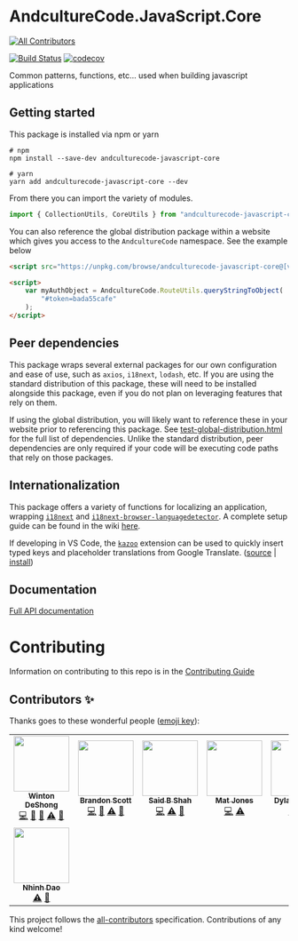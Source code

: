 # AndcultureCode.JavaScript.Core
<!-- ALL-CONTRIBUTORS-BADGE:START - Do not remove or modify this section -->
[![All Contributors](https://img.shields.io/badge/all_contributors-8-orange.svg?style=flat-square)](#contributors-)
<!-- ALL-CONTRIBUTORS-BADGE:END -->

[![Build Status](https://travis-ci.org/AndcultureCode/AndcultureCode.JavaScript.Core.svg?branch=master)](https://travis-ci.org/AndcultureCode/AndcultureCode.JavaScript.Core)
[![codecov](https://codecov.io/gh/AndcultureCode/AndcultureCode.JavaScript.Core/branch/master/graph/badge.svg)](https://codecov.io/gh/AndcultureCode/AndcultureCode.JavaScript.Core)

Common patterns, functions, etc... used when building javascript applications

## Getting started

This package is installed via npm or yarn

```shell
# npm
npm install --save-dev andculturecode-javascript-core

# yarn
yarn add andculturecode-javascript-core --dev
```

From there you can import the variety of modules.

```typescript
import { CollectionUtils, CoreUtils } from "andculturecode-javascript-core";
```

You can also reference the global distribution package within a website which gives you access to the `AndcultureCode` namespace. See the example below

```html
<script src="https://unpkg.com/browse/andculturecode-javascript-core@[version-number]/dist/global/index.js"></script>

<script>
    var myAuthObject = AndcultureCode.RouteUtils.queryStringToObject(
        "#token=bada55cafe"
    );
</script>
```

## Peer dependencies

This package wraps several external packages for our own configuration and ease of use, such as `axios`, `i18next`, `lodash`, etc. If you are using the standard distribution of this package, these will need to be installed alongside this package, even if you do not plan on leveraging features that rely on them.

If using the global distribution, you will likely want to reference these in your website prior to referencing this package. See [test-global-distribution.html](./test-global-distribution.html) for the full list of dependencies. Unlike the standard distribution, peer dependencies are only required if your code will be executing code paths that rely on those packages.

## Internationalization

This package offers a variety of functions for localizing an application, wrapping [`i18next`](https://github.com/i18next/i18next) and [`i18next-browser-languagedetector`](https://github.com/i18next/i18next-browser-languageDetector). A complete setup guide can be found in the wiki [here](<https://github.com/AndcultureCode/AndcultureCode.JavaScript.Core/wiki/Internationalization-(i18n)>).

If developing in VS Code, the [`kazoo`](https://marketplace.visualstudio.com/items?itemName=brandongregoryscott.kazoo) extension can be used to quickly insert typed keys and placeholder translations from Google Translate. ([source](https://github.com/brandongregoryscott/kazoo) | [install](https://marketplace.visualstudio.com/items?itemName=brandongregoryscott.kazoo))

## Documentation

[Full API documentation](docs/README.md)

# Contributing

Information on contributing to this repo is in the [Contributing Guide](CONTRIBUTING.md)

## Contributors ✨

Thanks goes to these wonderful people ([emoji key](https://allcontributors.org/docs/en/emoji-key)):

<!-- ALL-CONTRIBUTORS-LIST:START - Do not remove or modify this section -->
<!-- prettier-ignore-start -->
<!-- markdownlint-disable -->
<table>
  <tr>
    <td align="center"><a href="http://www.winton.me/"><img src="https://avatars.githubusercontent.com/u/48424?v=4?s=100" width="100px;" alt=""/><br /><sub><b>Winton DeShong</b></sub></a><br /><a href="https://github.com/AndcultureCode/AndcultureCode.JavaScript.Core/commits?author=wintondeshong" title="Code">💻</a> <a href="https://github.com/AndcultureCode/AndcultureCode.JavaScript.Core/commits?author=wintondeshong" title="Documentation">📖</a> <a href="#maintenance-wintondeshong" title="Maintenance">🚧</a> <a href="https://github.com/AndcultureCode/AndcultureCode.JavaScript.Core/commits?author=wintondeshong" title="Tests">⚠️</a> <a href="https://github.com/AndcultureCode/AndcultureCode.JavaScript.Core/pulls?q=is%3Apr+reviewed-by%3Awintondeshong" title="Reviewed Pull Requests">👀</a></td>
    <td align="center"><a href="https://github.com/brandongregoryscott"><img src="https://avatars.githubusercontent.com/u/11774799?v=4?s=100" width="100px;" alt=""/><br /><sub><b>Brandon Scott</b></sub></a><br /><a href="https://github.com/AndcultureCode/AndcultureCode.JavaScript.Core/commits?author=brandongregoryscott" title="Code">💻</a> <a href="#maintenance-brandongregoryscott" title="Maintenance">🚧</a> <a href="https://github.com/AndcultureCode/AndcultureCode.JavaScript.Core/commits?author=brandongregoryscott" title="Tests">⚠️</a> <a href="https://github.com/AndcultureCode/AndcultureCode.JavaScript.Core/pulls?q=is%3Apr+reviewed-by%3Abrandongregoryscott" title="Reviewed Pull Requests">👀</a></td>
    <td align="center"><a href="https://www.saidshah.com"><img src="https://avatars.githubusercontent.com/u/19719299?v=4?s=100" width="100px;" alt=""/><br /><sub><b>Said B Shah</b></sub></a><br /><a href="https://github.com/AndcultureCode/AndcultureCode.JavaScript.Core/commits?author=SaidShah" title="Code">💻</a> <a href="https://github.com/AndcultureCode/AndcultureCode.JavaScript.Core/commits?author=SaidShah" title="Tests">⚠️</a> <a href="#maintenance-SaidShah" title="Maintenance">🚧</a></td>
    <td align="center"><a href="https://mjones.network"><img src="https://avatars.githubusercontent.com/u/8648891?v=4?s=100" width="100px;" alt=""/><br /><sub><b>Mat Jones</b></sub></a><br /><a href="https://github.com/AndcultureCode/AndcultureCode.JavaScript.Core/commits?author=mrjones2014" title="Code">💻</a> <a href="https://github.com/AndcultureCode/AndcultureCode.JavaScript.Core/commits?author=mrjones2014" title="Tests">⚠️</a></td>
    <td align="center"><a href="http://resume.dylanjustice.com"><img src="https://avatars.githubusercontent.com/u/22502365?v=4?s=100" width="100px;" alt=""/><br /><sub><b>Dylan Justice</b></sub></a><br /><a href="https://github.com/AndcultureCode/AndcultureCode.JavaScript.Core/commits?author=dylanjustice" title="Code">💻</a> <a href="https://github.com/AndcultureCode/AndcultureCode.JavaScript.Core/commits?author=dylanjustice" title="Tests">⚠️</a></td>
    <td align="center"><a href="https://github.com/KevinBusch"><img src="https://avatars.githubusercontent.com/u/775414?v=4?s=100" width="100px;" alt=""/><br /><sub><b>Kevin Busch</b></sub></a><br /><a href="#infra-KevinBusch" title="Infrastructure (Hosting, Build-Tools, etc)">🚇</a> <a href="#maintenance-KevinBusch" title="Maintenance">🚧</a></td>
    <td align="center"><a href="https://github.com/Stefanie899"><img src="https://avatars.githubusercontent.com/u/37462028?v=4?s=100" width="100px;" alt=""/><br /><sub><b>Stefanie Leitch</b></sub></a><br /><a href="https://github.com/AndcultureCode/AndcultureCode.JavaScript.Core/pulls?q=is%3Apr+reviewed-by%3AStefanie899" title="Reviewed Pull Requests">👀</a></td>
  </tr>
  <tr>
    <td align="center"><a href="https://github.com/dtnhinh"><img src="https://avatars.githubusercontent.com/u/69260561?v=4?s=100" width="100px;" alt=""/><br /><sub><b>Nhinh Dao</b></sub></a><br /><a href="https://github.com/AndcultureCode/AndcultureCode.JavaScript.Core/commits?author=dtnhinh" title="Tests">⚠️</a> <a href="#maintenance-dtnhinh" title="Maintenance">🚧</a></td>
  </tr>
</table>

<!-- markdownlint-restore -->
<!-- prettier-ignore-end -->

<!-- ALL-CONTRIBUTORS-LIST:END -->

This project follows the [all-contributors](https://github.com/all-contributors/all-contributors) specification. Contributions of any kind welcome!